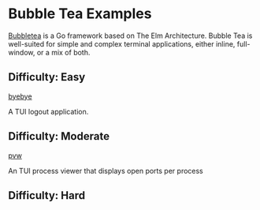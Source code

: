 # Bubble Tea Examples

[Bubbletea](https://github.com/charmbracelet/bubbletea) is a Go framework based on The Elm Architecture. Bubble Tea is well-suited for simple and complex terminal applications, either inline, full-window, or a mix of both.

## Difficulty: Easy

[byebye](https://github.com/d1psy-sh/byebye.git)

A TUI logout application.

## Difficulty: Moderate

[pvw](https://github.com/allyring/pvw)

An TUI process viewer that displays open ports per process

## Difficulty: Hard
